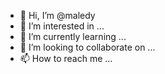 - 👋 Hi, I’m @maledy
- 👀 I’m interested in ...
- 🌱 I’m currently learning ...
- 💞️ I’m looking to collaborate on ...
- 📫 How to reach me ...

<!---
maledy/maledy is a ✨ special ✨ repository because its `README.md` (this file) appears on your GitHub profile.
You can click the Preview link to take a look at your changes.
--->

